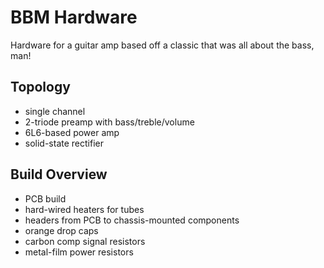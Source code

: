 # BBM Hardware

Hardware for a guitar amp based off a classic that was all about the bass, man!

## Topology

- single channel
- 2-triode preamp with bass/treble/volume
- 6L6-based power amp
- solid-state rectifier

## Build Overview

- PCB build
- hard-wired heaters for tubes
- headers from PCB to chassis-mounted components
- orange drop caps
- carbon comp signal resistors
- metal-film power resistors
